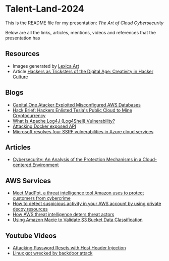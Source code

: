 # Talent-Land-2024

This is the README file for my presentation: *The Art of Cloud Cybersecurity*

Below are all the links, articles, mentions, videos and references that the presentation has

## Resources

- Images generated by [Lexica Art](https://lexica.art/)
- Article [Hackers as Tricksters of the Digital Age: Creativity in Hacker Culture](https://onlinelibrary.wiley.com/doi/full/10.1111/j.1540-5931.2011.00915.x)

## Blogs
- [Capital One Atacker Exploited Misconfigured AWS Databases](https://www.darkreading.com/cyberattacks-data-breaches/capital-one-attacker-exploited-misconfigured-aws-databases)
- [Hack Brief: Hackers Enlisted Tesla's Public Cloud to Mine Cryptocurrency](https://www.wired.com/story/cryptojacking-tesla-amazon-cloud/)
- [What Is Apache Log4J (Log4Shell) Vulnerability?](https://www.trendmicro.com/en_us/what-is/apache-log4j-vulnerability.html)
- [Attacking Docker exposed API](https://medium.com/@riccardo.ancarani94/attacking-docker-exposed-api-3e01ffc3c124)
- [Microsoft resolves four SSRF vulnerabilities in Azure cloud services](https://msrc.microsoft.com/blog/2023/01/microsoft-resolves-four-ssrf-vulnerabilities-in-azure-cloud-services/)

## Articles
- [Cybersecurity: An Analysis of the Protection Mechanisms in a Cloud-centered Environment](https://ieeexplore.ieee.org/document/8456165)

## AWS Services
- [Meet MadPot, a threat intelligence tool Amazon uses to protect customers from cybercrime](https://www.aboutamazon.com/news/aws/amazon-madpot-stops-cybersecurity-crime)
- [How to detect suspicious activity in your AWS account by using private decoy resources](https://aws.amazon.com/es/blogs/security/how-to-detect-suspicious-activity-in-your-aws-account-by-using-private-decoy-resources/)
- [How AWS threat intelligence deters threat actors](https://aws.amazon.com/es/blogs/security/how-aws-threat-intelligence-deters-threat-actors/)
- [Using Amazon Macie to Validate S3 Bucket Data Classification](https://aws.amazon.com/es/blogs/architecture/using-amazon-macie-to-validate-s3-bucket-data-classification/)

## Youtube Videos
- [Attacking Password Resets with Host Header Injection](https://www.youtube.com/watch?v=KcYBV1L2w_s&t=3s)
- [Linux got wrecked by backdoor attack](https://www.youtube.com/watch?v=bS9em7Bg0iU&t=1s)
